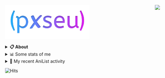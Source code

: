 <a href="https://discord.com/users/338718840873811979"><img align="right" src="https://lanyard-profile-readme.vercel.app/api/338718840873811979?bg=00000000" /></a>

<a href="https://pxseu.com/"><img src="./assets/logo.png" height="110" /></a>
<details>
  <summary><b>📋 About</b></summary>

  I make stuff. \
  Mostly with TypeScript. \
  You can probably find more on my website.

  [🌐 website](https://www.pxseu.com 'MY WEBSITEEEEEEEEEEEEEEEEE') \
  [📧 email](mailto:me@pxseu.com 'MY EMAILLLLLLLLLL')
</details>

<details>
  <summary>📊 Some stats of me</summary>
  
![My github stats!](https://github-readme-stats.vercel.app/api?username=pxseu&show_icons=true&custom_title=My%20Github%20Stats:&line_height=33&include_all_commits=true&bg_color=00000000&title_color=00CCAA&text_color=dddddd&hide_border=true&hide_title=true#gh-dark-mode-only) \
![My top langauges](https://github-readme-stats.vercel.app/api/top-langs?username=pxseu&show_icons=true&layout=compact&card_width=645&bg_color=00000000&title_color=00CCAA&text_color=dddddd&hide_border=true&hide_title=true#gh-dark-mode-only)
</details>

<details>
  <summary>🌸 My recent AniList activity</summary>
  
<!-- ANILIST_ACTIVITY:start -->

-   📖 Plans to read [Koi wa Ii kara Nemuritai!](https://anilist.co/manga/125489) (21:23, 24 January 2022)
-   📺 Watched episode 5 - 8 of [Bungo Stray Dogs](https://anilist.co/anime/21311) (20:11, 24 January 2022)
-   📺 Watched episode 3 - 4 of [Bungo Stray Dogs](https://anilist.co/anime/21311) (23:34, 23 January 2022)
-   📺 Watched episode 3 of [Attack on Titan Final Season Part 2](https://anilist.co/anime/131681) (23:27, 23 January 2022)
-   📺 Watched episode 1 - 2 of [Bungo Stray Dogs](https://anilist.co/anime/21311) (23:05, 21 January 2022)

<!-- ANILIST_ACTIVITY:end -->
</details>



![Hits](https://hits.link/hits?url=https://github.com/pxseu&label=views&bgRight=ff69b4)


